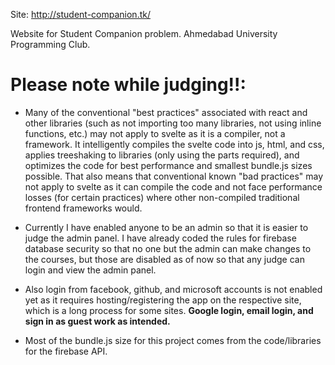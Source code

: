 Site: http://student-companion.tk/

Website for Student Companion problem. Ahmedabad University Programming Club.

<h1>Please note while judging!!:</h1> 

- Many of the conventional "best practices" associated with react and other libraries (such as not importing too many libraries, not using inline functions, etc.) may not apply to svelte as it is a compiler, not a framework. It intelligently compiles the svelte code into js, html, and css, applies treeshaking to libraries (only using the parts required), and optimizes the code for best performance and smallest bundle.js sizes possible. That also means that conventional known "bad practices" may not apply to svelte as it can compile the code and not face performance losses (for certain practices) where other non-compiled traditional frontend frameworks would.


- Currently I have enabled anyone to be an admin so that it is easier to judge the admin panel. I have already coded the rules for firebase database security so that no one but the admin can make changes to the courses, but those are disabled as of now so that any judge can login and view the admin panel. 

- Also login from facebook, github, and microsoft accounts is not enabled yet as it requires hosting/registering the app on the respective site, which is a long process for some sites. **Google login, email login, and sign in as guest work as intended.**


- Most of the bundle.js size for this project comes from the code/libraries for the firebase API.

